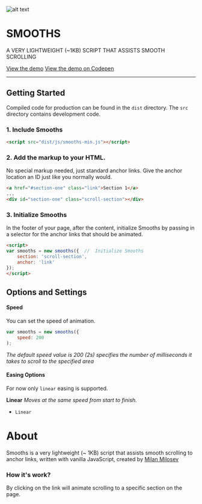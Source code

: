 ![alt text](http://www.milanmilosev.com/projects/smooths/logo.png)


# SMOOTHS

A VERY LIGHTWEIGHT (~1KB) SCRIPT THAT ASSISTS SMOOTH SCROLLING

[View the demo](http://milanmilosev.com/projects/smooths/)
[View the demo on Codepen](https://codepen.io/MilanMilosev/pen/NYoOoW)


<hr>


## Getting Started

Compiled code for production can be found in the `dist` directory.
The `src` directory contains development code.

### 1. Include Smooths

```html
<script src="dist/js/smooths-min.js"></script>
```

### 2. Add the markup to your HTML.

No special markup needed, just standard anchor links. 
Give the anchor location an ID just like you normally would.

```html
<a href="#section-one" class="link">Section 1</a>
...
<div id="section-one" class="scroll-section"></div> 
```

### 3. Initialize Smooths

In the footer of your page, after the content, initialize Smooths by passing in a selector for the anchor links that should be animated.

```html
<script>
var smooths = new smooths({  //  Initialize Smooths
	section: 'scroll-section',
	anchor: 'link'
});
</script>
```

## Options and Settings

#### Speed
You can set the speed of animation. 

```javascript
var smooths = new smooths({
	speed: 200
);
```
*The default speed value is 200 (2s) specifies the number of milliseconds it takes to scroll to the specified area*


#### Easing Options

For now only `linear` easing is supported.

**Linear**
*Moves at the same speed from start to finish.*

* `Linear`



# About
Smooths is a very lightweight (~ 1KB) script that assists smooth scrolling to anchor links, written with vanilla JavaScript, created by [Milan Milosev](http://www.milanmilosev.com)

### How it's work?
By clicking on the link will animate scrolling to a specific section on the page.


